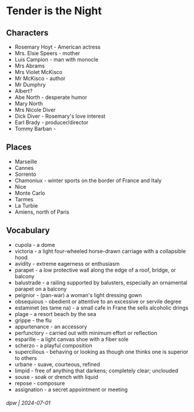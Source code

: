 # Tender is the Night


## Characters

* Rosemary Hoyt - American actress
* Mrs. Elsie Speers - mother
* Luis Campion - man with monocle
* Mrs Abrams
* Mrs Violet McKisco
* Mr McKisco - author
* Mr Dumphry
* Albert?
* Abe North - desperate humor
* Mary North
* Mrs Nicole Diver
* Dick Diver - Rosemary's love interest
* Earl Brady - producer/director
* Tommy Barban - 

## Places

* Marseille
* Cannes
* Sorrento
* Chamoniux - winter sports on the border of France and Italy
* Nice
* Monte Carlo
* Tarmes
* La Turbie
* Amiens, north of Paris

## Vocabulary

* cupola - a dome
* victoria - a light four-wheeled horse-drawn carriage with a collapsible hood
* avidity - extreme eagerness or enthusiasm
* parapet - a low protective wall along the edge of a roof, bridge, or balcony
* balustrade - a railing supported by balusters, especially an ornamental parapet on a balcony
* peignior - (pan-war) a woman's light dressing gown
* obsequious - obedient or attentive to an excessive or servile degree
* estaminet (es tame na) - a small cafe in Frane the sells alcoholic drings
* plage - a resort beach by the sea
* grippe - the flu
* appurtenance - an accessory 
* perfunctory - carried out with minimum effort or reflection
* esparille - a light canvas shoe with a fiber sole
* scherzo - a playful composition
* supercilious - behaving or looking as though one thinks one is superior to others
* urbane - suave, courteous, refined
* limpid - free of anything that darkens; completely clear; unclouded
* souse - soak or drench with liquid
* repose - composure
* assignation - a secret appointment or meeting


###### dpw | 2024-07-01
